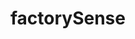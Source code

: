 ---
layout: landing
title: 'factorySense'
logo: assets/images/menu-logos/factorysense.svg
url: '#'
order: 5
hoverColor: '#C94000'
---